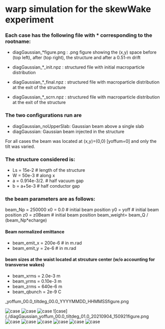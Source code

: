 # warp simulation for the skewWake experiment


### Each case has the following file with * corresponding to the rootname: 

- diagGaussian_*figure.png  :  .png figure showing the (x,y) space 
                              before (top left), after (top right), 
			      the structure and after a 0.51-m drift
			      
- diagGaussian_*_init.npz      :  structured file with initial macroparticle 
                              distribution			      

- diagGaussian_*_final.npz      : structured file with macroparticle 
                              distribution at the exit of the structure
			      
- diagGaussian_*_scrn.npz      : structured file with macroparticle 
                              distribution at the exit of the structure
			      
	     		      
### The two configurations run are

- diagGaussian_noUpperSlab: Gaussian beam above a single slab
- diagGaussian: Gaussian beam injected in the structure

For all cases the beam was located at (x,y)=(0,0) [yoffum=0] and only the tilt was varied. 

### The structure considered is:
- Ls  =  15e-2     # length of the structure
- W   =  50e-3     # along x
- a   =  0.914e-3/2.    # half vacuum gap
- b   =  a+5e-3    # half conductor gap 


### the beam parameters are as follows:

beam_Np    = 250000
x0         = 0.0  # initial beam position 
y0         = yoff  # initial beam position 
z0         = z0Beam # initial beam position 
beam_weight= beam_Q / (beam_Np*echarge)


#### Beam normalized emittance
- beam_emit_x = 200e-6  # in m.rad
- beam_emit_y = 2e-6    # in m.rad

#### beam sizes at the waist located at strcuture center (w/o accounting for transverse wakes)
- beam_xrms   = 2.0e-3 m 
- beam_yrms   = 0.10e-3 m 
- beam_zrms   = 640e-6 m 
- beam_qbunch = 2e-9 C

_yoffum_00.0_tiltdeg_00.0_YYYYMMDD_HHMMSSfigure.png

![case](./diagGaussian_noUpperSlab_yoffum_00.0_tiltdeg_00.0_20210904_160729figure.png)
![case](./diagGaussian_yoffum_00.0_tiltdeg_00.0_20210904_142002figure.png)
![case](./diagGaussian_noUpperSlab_yoffum_00.0_tiltdeg_01.0_20210904_162156figure.png)
![case](./diagGaussian_yoffum_00.0_tiltdeg_01.0_20210904_150921figure.png
![case](./diagGaussian_noUpperSlab_yoffum_00.0_tiltdeg_02.0_20210904_163601figure.png)
![case](./diagGaussian_yoffum_00.0_tiltdeg_02.0_20210904_143344figure.png)
![case](./diagGaussian_noUpperSlab_yoffum_00.0_tiltdeg_-1.0_20210904_165001figure.png)
![case](./diagGaussian_yoffum_00.0_tiltdeg_-1.0_20210904_153944figure.png)
![case](./diagGaussian_noUpperSlab_yoffum_00.0_tiltdeg_-2.0_20210904_170359figure.png)
![case](./diagGaussian_yoffum_00.0_tiltdeg_-2.0_20210904_152611figure.png)
 
